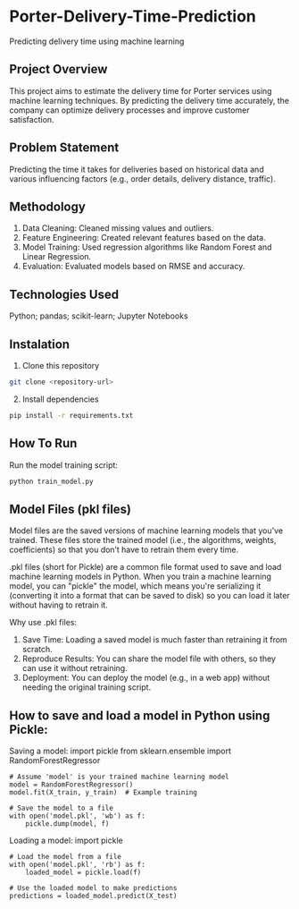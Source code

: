 # Porter-Delivery-Time-Prediction
Predicting delivery time using machine learning

## Project Overview
This project aims to estimate the delivery time for Porter services using machine learning techniques. By predicting the delivery time accurately, the company can optimize delivery processes and improve customer satisfaction.

## Problem Statement
Predicting the time it takes for deliveries based on historical data and various influencing factors (e.g., order details, delivery distance, traffic).

## Methodology
  1. Data Cleaning: Cleaned missing values and outliers.
  2. Feature Engineering: Created relevant features based on the data.
  3. Model Training: Used regression algorithms like Random Forest and Linear Regression.
  4. Evaluation: Evaluated models based on RMSE and accuracy.

## Technologies Used
Python; pandas; scikit-learn; Jupyter Notebooks

## Instalation
1. Clone this repository
```bash
git clone <repository-url>
```   
2. Install dependencies
```bash
pip install -r requirements.txt
```

## How To Run
Run the model training script:
```bash
python train_model.py
```
  
## Model Files (pkl files)
Model files are the saved versions of machine learning models that you've trained. These files store the trained model (i.e., the algorithms, weights, coefficients) so that you don’t have to retrain them every time.

.pkl files (short for Pickle) are a common file format used to save and load machine learning models in Python. When you train a machine learning model, you can "pickle" the model, which means you're serializing it (converting it into a format that can be saved to disk) so you can load it later without having to retrain it.

Why use .pkl files:
1. Save Time: Loading a saved model is much faster than retraining it from scratch.
2. Reproduce Results: You can share the model file with others, so they can use it without retraining.
3. Deployment: You can deploy the model (e.g., in a web app) without needing the original training script.

## How to save and load a model in Python using Pickle:
Saving a model:
    import pickle
    from sklearn.ensemble import RandomForestRegressor
    
    # Assume 'model' is your trained machine learning model
    model = RandomForestRegressor()
    model.fit(X_train, y_train)  # Example training
    
    # Save the model to a file
    with open('model.pkl', 'wb') as f:
        pickle.dump(model, f)

Loading a model:
    import pickle
    
    # Load the model from a file
    with open('model.pkl', 'rb') as f:
        loaded_model = pickle.load(f)
    
    # Use the loaded model to make predictions
    predictions = loaded_model.predict(X_test)
